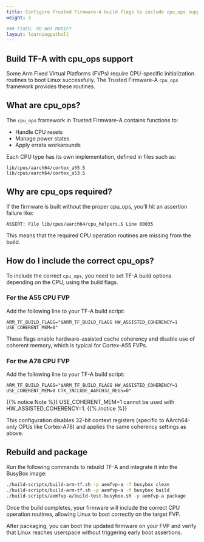 ```yaml
---
title: Configure Trusted Firmware-A build flags to include cpu_ops support
weight: 3

### FIXED, DO NOT MODIFY
layout: learningpathall
---
```


## Build TF-A with cpu_ops support

Some Arm Fixed Virtual Platforms (FVPs) require CPU-specific initialization routines to boot Linux successfully. The Trusted Firmware-A `cpu_ops` framework provides these routines.

## What are cpu_ops?
The `cpu_ops` framework in Trusted Firmware-A contains functions to:

- Handle CPU resets
- Manage power states
- Apply errata workarounds

Each CPU type has its own implementation, defined in files such as:
```output
lib/cpus/aarch64/cortex_a55.S
lib/cpus/aarch64/cortex_a53.S
```

## Why are cpu_ops required?

If the firmware is built without the proper cpu_ops, you’ll hit an assertion failure like:

```output
ASSERT: File lib/cpus/aarch64/cpu_helpers.S Line 00035
```

This means that the required CPU operation routines are missing from the build.

## How do I include the correct cpu_ops?

To include the correct `cpu_ops`, you need to set TF-A build options depending on the CPU, using the build flags.

### For the A55 CPU FVP

Add the following line to your TF-A build script:

```output
ARM_TF_BUILD_FLAGS="$ARM_TF_BUILD_FLAGS HW_ASSISTED_COHERENCY=1 USE_COHERENT_MEM=0"
```

These flags enable hardware-assisted cache coherency and disable use of coherent memory, which is typical for Cortex-A55 FVPs.

### For the A78 CPU FVP

Add the following line to your TF-A build script:

```output
ARM_TF_BUILD_FLAGS="$ARM_TF_BUILD_FLAGS HW_ASSISTED_COHERENCY=1 USE_COHERENT_MEM=0 CTX_INCLUDE_AARCH32_REGS=0"
```
{{% notice Note %}}
USE_COHERENT_MEM=1 cannot be used with HW_ASSISTED_COHERENCY=1.
{{% /notice %}}

This configuration disables 32-bit context registers (specific to AArch64-only CPUs like Cortex-A78) and applies the same coherency settings as above.

## Rebuild and package

Run the following commands to rebuild TF-A and integrate it into the BusyBox image:
```bash
./build-scripts/build-arm-tf.sh -p aemfvp-a -f busybox clean
./build-scripts/build-arm-tf.sh -p aemfvp-a -f busybox build
./build-scripts/aemfvp-a/build-test-busybox.sh -p aemfvp-a package
```
Once the build completes, your firmware will include the correct CPU operation routines, allowing Linux to boot correctly on the target FVP.

After packaging, you can boot the updated firmware on your FVP and verify that Linux reaches userspace without triggering early boot assertions.